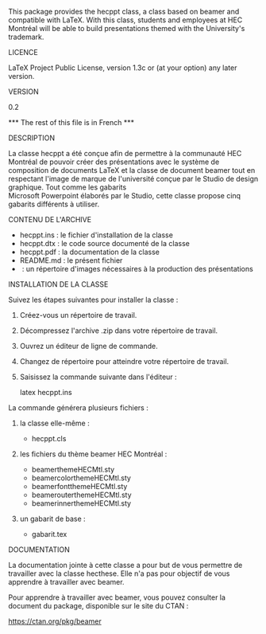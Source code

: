 This package provides the hecppt class, a class based on beamer
and compatible with LaTeX. With this class, students and employees
at HEC Montréal will be able to build presentations themed with
the University's trademark.

LICENCE

LaTeX Project Public License, version 1.3c or (at your option) any
later version.

VERSION

0.2

*** The rest of this file is in French ***

DESCRIPTION

La classe hecppt a été conçue afin de permettre à la communauté HEC Montréal
de pouvoir créer des présentations avec le système de composition de documents
LaTeX et la classe de document beamer tout en respectant l'image de marque de 
l'université conçue par le Studio de design graphique. Tout comme les gabarits	
Microsoft Powerpoint élaborés par le Studio, cette classe propose cinq gabarits 
différents à utiliser.

CONTENU DE L'ARCHIVE

- hecppt.ins : le fichier d'installation de la classe
- hecppt.dtx : le code source documenté de la classe
- hecppt.pdf : la documentation de la classe
- README.md : le présent fichier
- <img/> : un répertoire d'images nécessaires à la production des présentations

INSTALLATION DE LA CLASSE

Suivez les étapes suivantes pour installer la classe :
1. Créez-vous un répertoire de travail.
2. Décompressez l'archive .zip dans votre répertoire de travail.
3. Ouvrez un éditeur de ligne de commande.
4. Changez de répertoire pour atteindre votre répertoire de travail.
5. Saisissez la commande suivante dans l'éditeur :

	latex hecppt.ins
	
La commande générera plusieurs fichiers :

1. la classe elle-même :
	- hecppt.cls
	
2. les fichiers du thème beamer HEC Montréal :
	- beamerthemeHECMtl.sty
	- beamercolorthemeHECMtl.sty
	- beamerfontthemeHECMtl.sty
	- beamerouterthemeHECMtl.sty
	- beamerinnerthemeHECMtl.sty
	
3. un gabarit de base :
	- gabarit.tex
	
DOCUMENTATION

La documentation jointe à cette classe a pour but de vous permettre
de travailler avec la classe hecthese. Elle n'a pas pour objectif de
vous apprendre à travailler avec beamer.

Pour apprendre à travailler avec beamer, vous pouvez consulter la
document du package, disponible sur le site du CTAN :

https://ctan.org/pkg/beamer